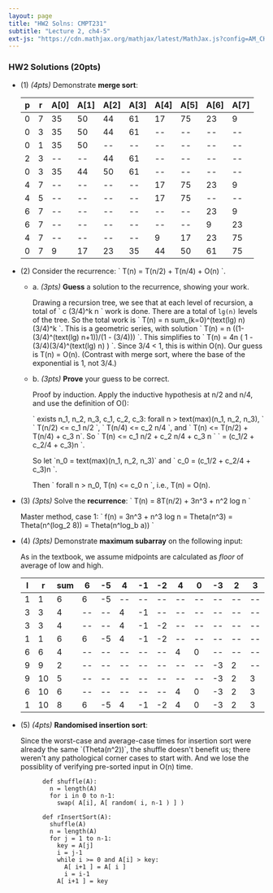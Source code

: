 ```yaml
---
layout: page
title: "HW2 Solns: CMPT231"
subtitle: "Lecture 2, ch4-5"
ext-js: "https://cdn.mathjax.org/mathjax/latest/MathJax.js?config=AM_CHTML"
---
```


### HW2 Solutions (20pts)

+ (1) *(4pts)* Demonstrate **merge sort**:

  | p | r | A[0] | A[1] | A[2] | A[3] | A[4] | A[5] | A[6] | A[7] |
  |---|---|------|------|------|------|------|------|------|------|
  | 0 | 7 |  35  |  50  |  44  |  61  |  17  |  75  |  23  |   9  |
  | 0 | 3 |  35  |  50  |  44  |  61  |  --  |  --  |  --  |  --  |
  | 0 | 1 |  35  |  50  |  --  |  --  |  --  |  --  |  --  |  --  |
  | 2 | 3 |  --  |  --  |  44  |  61  |  --  |  --  |  --  |  --  |
  | 0 | 3 |  35  |  44  |  50  |  61  |  --  |  --  |  --  |  --  |
  | 4 | 7 |  --  |  --  |  --  |  --  |  17  |  75  |  23  |   9  |
  | 4 | 5 |  --  |  --  |  --  |  --  |  17  |  75  |  --  |  --  |
  | 6 | 7 |  --  |  --  |  --  |  --  |  --  |  --  |  23  |   9  |
  | 6 | 7 |  --  |  --  |  --  |  --  |  --  |  --  |   9  |  23  |
  | 4 | 7 |  --  |  --  |  --  |  --  |   9  |  17  |  23  |  75  |
  | 0 | 7 |   9  |  17  |  23  |  35  |  44  |  50  |  61  |  75  |

+ (2) Consider the recurrence: \` T(n) = T(n/2) + T(n/4) + O(n) \`.
  + a. *(3pts)* **Guess** a solution to the recurrence, showing your work.

    Drawing a recursion tree, we see that at each level of recursion,
    a total of \` c (3/4)^k n \` work is done.  There are a total of
    `lg(n)` levels of the tree.  So the total work is
    \` T(n) = n sum\_(k=0)^(text(lg) n) (3/4)^k \`.
    This is a geometric series, with solution
    \` T(n) = n ((1-(3/4)^(text(lg) n+1))/(1 - (3/4))) \`.
    This simplifies to
    \` T(n) = 4n ( 1 - (3/4)(3/4)^(text(lg) n) ) \`.
    Since 3/4 &lt; 1, this is within O(n).
    Our guess is T(n) = O(n).
    (Contrast with merge sort, where the base of the exponential is 1, not 3/4.)

  + b. *(3pts)* **Prove** your guess to be correct.

    Proof by induction.
    Apply the inductive hypothesis at n/2 and n/4, and use the definition of O():

    \` exists n\_1, n\_2, n\_3, c\_1, c\_2, c\_3:
    forall n > text(max)(n\_1, n\_2, n\_3), \`
    \` T(n/2) <= c\_1 n/2 \`, \` T(n/4) <= c\_2 n/4 \`, and
    \` T(n) <= T(n/2) + T(n/4) + c\_3 n\`.
    So \` T(n) <= c\_1 n/2 + c\_2 n/4 + c\_3 n \`
    \` = (c\_1/2 + c\_2/4 + c\_3)n \`.

    So let \`n\_0 = text(max)(n\_1, n\_2, n\_3)\`
    and \` c\_0 = (c\_1/2 + c\_2/4 + c\_3)n \`.

    Then \` forall n > n\_0, T(n) <= c\_0 n \`, i.e., T(n) = O(n).

+ (3) *(3pts)* Solve the **recurrence**:
  \` T(n) = 8T(n/2) + 3n^3 + n^2 log n \`

  Master method, case 1:
  \` f(n) = 3n^3 + n^3 log n = Theta(n^3) = Theta(n^(log\_2 8)) = Theta(n^log\_b a)) \`

+ (4) *(3pts)* Demonstrate **maximum subarray** on the following input:

  As in the textbook, we assume midpoints are calculated as *floor* of
  average of low and high. 

  |  l |  r | sum |  6 | -5 |  4 | -1 | -2 |  4 |  0 | -3 |  2 |  3 |
  |----|----|-----|----|----|----|----|----|----|----|----|----|----|
  |  1 |  1 |  6  |  6 | -5 | -- | -- | -- | -- | -- | -- | -- | -- |
  |  3 |  3 |  4  | -- | -- |  4 | -1 | -- | -- | -- | -- | -- | -- |
  |  3 |  3 |  4  | -- | -- |  4 | -1 | -2 | -- | -- | -- | -- | -- |
  |  1 |  1 |  6  |  6 | -5 |  4 | -1 | -2 | -- | -- | -- | -- | -- |
  |  6 |  6 |  4  | -- | -- | -- | -- | -- |  4 |  0 | -- | -- | -- |
  |  9 |  9 |  2  | -- | -- | -- | -- | -- | -- | -- | -3 |  2 | -- |
  |  9 | 10 |  5  | -- | -- | -- | -- | -- | -- | -- | -3 |  2 |  3 |
  |  6 | 10 |  6  | -- | -- | -- | -- | -- |  4 |  0 | -3 |  2 |  3 |
  |  1 | 10 |  8  |  6 | -5 |  4 | -1 | -2 |  4 |  0 | -3 |  2 |  3 |

+ (5) *(4pts)* **Randomised insertion sort**:

  Since the worst-case and average-case times for insertion sort were already
  the same \`(Theta(n^2))\`, the shuffle doesn't benefit us; there weren't any
  pathological corner cases to start with.
  And we lose the possiblity of verifying pre-sorted input in O(n) time.

            def shuffle(A):
              n = length(A)
              for i in 0 to n-1:
                swap( A[i], A[ random( i, n-1 ) ] )

            def rInsertSort(A):
              shuffle(A)
              n = length(A)
              for j = 1 to n-1:
                key = A[j]
                i = j-1
                while i >= 0 and A[i] > key:
                  A[ i+1 ] = A[ i ]
                  i = i-1
                A[ i+1 ] = key

